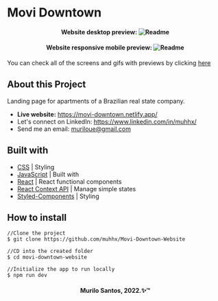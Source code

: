 <h1>Movi Downtown</h1>

<h4 align="center">
  <span>Website desktop preview:</span>
  <img alt="Readme" title="Readme" src="./github/PREVIEW_NAVIGATION.gif" />
</h4>
<h4 align="center">
  <span>Website responsive mobile preview:</span>
  <img alt="Readme" title="Readme" src="./github/PREVIEW_RESPONSIVE_MOBILE.gif" />
</h4>

You can check all of the screens and gifs with previews by clicking [here](https://github.com/muhhx/Movi-Downtown-Website/tree/master/src)

## About this Project
Landing page for apartments of a Brazilian real state company.
- **Live website:** <https://movi-downtown.netlify.app/>
- Let's connect on LinkedIn: <https://www.linkedin.com/in/muhhx/>
- Send me an email: muriloue@gmail.com

## Built with
- [CSS](https://developer.mozilla.org/en-US/docs/Web/CSS) | Styling
- [JavaScript](https://developer.mozilla.org/en-US/docs/Web/JavaScript) | Built with
- [React](https://reactjs.org/docs/getting-started.html) | React functional components
- [React Context API](https://reactjs.org/docs/context.html) | Manage simple states
- [Styled-Components](https://styled-components.com/) | Styling


## How to install

```
//Clone the project
$ git clone https://github.com/muhhx/Movi-Downtown-Website

//CD into the created folder
$ cd movi-downtown-website

//Initialize the app to run locally
$ npm run dev
```

<h4 align="center">Murilo Santos, 2022.✨™</h4>
